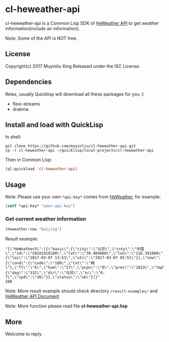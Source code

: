 # cl-heweather-api
cl-heweather-api is a Common Lisp SDK of
[HeWeather API](http://www.heweather.com) to get weather
information(include air information).

Note: Some of the API is NOT free.

## License
Copyright(c) 2017 Muyinliu Xing Released under the ISC License.

## Dependencies
Relax, usually Quicklisp will download all these packages for you :)

* flexi-streams
* drakma

## Install and load with QuickLisp
In shell:
```shell
git clone https://github.com/muyinliu/cl-heweather-api.git
cp -r cl-heweather-api ~/quicklisp/local-projects/cl-heweather-api
```

Then in Common Lisp:
```lisp
(ql:quickload 'cl-heweather-api)
```

## Usage
Note: Please use your own `*api-key*` comes from [HeWeather](http://www.heweather.cn/), for example:
```lisp
(setf *api-key* "your-api-key")
```

### Get current weather information
```lisp
(heweather:now "beijing")
```

Result example:
```
"{\"HeWeather5\":[{\"basic\":{\"city\":\"北京\",\"cnty\":\"中国\",\"id\":\"CN101010100\",\"lat\":\"39.904000\",\"lon\":\"116.391000\",\"update\":{\"loc\":\"2017-03-07 13:51\",\"utc\":\"2017-03-07 05:51\"}},\"now\":{\"cond\":{\"code\":\"100\",\"txt\":\"晴\"},\"fl\":\"6\",\"hum\":\"17\",\"pcpn\":\"0\",\"pres\":\"1023\",\"tmp\":\"6\",\"vis\":\"10\",\"wind\":{\"deg\":\"332\",\"dir\":\"北风\",\"sc\":\"6-7\",\"spd\":\"36\"}},\"status\":\"ok\"}]}"
200
```

Note: More result example should check directory `/result-examples/`
and [HeWeather API Document](http://www.kancloud.cn/hefengyun/weather/222344)

Note: More function please read file **cl-heweather-api.lisp**


## More
Welcome to reply.

